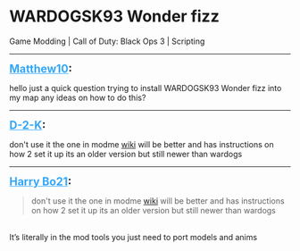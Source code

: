 # WARDOGSK93 Wonder fizz
Game Modding | Call of Duty: Black Ops 3 | Scripting

---
<strong style="font-size: 1.4em;"><span style="text-decoration: underline;text-decoration-color: #34a7f9;"><span style="color:#34a7f9;">Matthew10</span></span>:</strong>

<p>hello just a quick question trying to install WARDOGSK93  Wonder fizz into my map any ideas on how to do this?</p>

---
<strong style="font-size: 1.4em;"><span style="text-decoration: underline;text-decoration-color: #34a7f9;"><span style="color:#34a7f9;">D-2-K</span></span>:</strong>

<p>don&#39;t use it the one in modme <a href="https://wiki.modme.co/wiki/black_ops_3/basics/Setting-Up-The-Der-Wunderfizz.html">wiki</a> will be better and has instructions  on how 2 set it up its an older version but still newer than wardogs</p>

---
<strong style="font-size: 1.4em;"><span style="text-decoration: underline;text-decoration-color: #34a7f9;"><span style="color:#34a7f9;">Harry Bo21</span></span>:</strong>

<p><blockquote>don&#39;t use it the one in modme <a href="https://wiki.modme.co/wiki/black_ops_3/basics/Setting-Up-The-Der-Wunderfizz.html">wiki</a> will be better and has instructions  on how 2 set it up its an older version but still newer than wardogs<br /></blockquote><br />It’s literally in the mod tools you just need to port models and anims</p>
